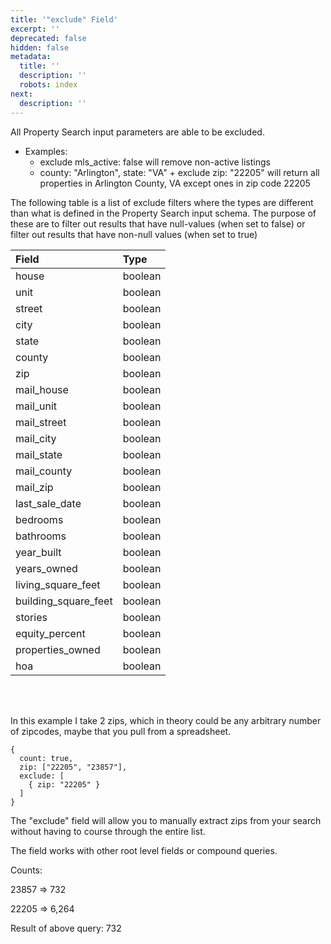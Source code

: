 ```yaml
---
title: '"exclude" Field'
excerpt: ''
deprecated: false
hidden: false
metadata:
  title: ''
  description: ''
  robots: index
next:
  description: ''
---
```

All Property Search input parameters are able to be excluded.

* Examples:
  * exclude mls\_active: false will remove non-active listings
  * county: "Arlington", state: "VA" + exclude zip: "22205" will return all properties in Arlington County, VA except ones in zip code 22205

The following table is a list of exclude filters where the types are different than what is defined in the Property Search input schema. The purpose of these are to filter out results that have null-values (when set to false) or filter out results that have non-null values (when set to true)

| Field                  | Type    |
| :--------------------- | :------ |
| house                  | boolean |
| unit                   | boolean |
| street                 | boolean |
| city                   | boolean |
| state                  | boolean |
| county                 | boolean |
| zip                    | boolean |
| mail\_house            | boolean |
| mail\_unit             | boolean |
| mail\_street           | boolean |
| mail\_city             | boolean |
| mail\_state            | boolean |
| mail\_county           | boolean |
| mail\_zip              | boolean |
| last\_sale\_date       | boolean |
| bedrooms               | boolean |
| bathrooms              | boolean |
| year\_built            | boolean |
| years\_owned           | boolean |
| living\_square\_feet   | boolean |
| building\_square\_feet | boolean |
| stories                | boolean |
| equity\_percent        | boolean |
| properties\_owned      | boolean |
| hoa                    | boolean |

<br />

<br />

In this example I take 2 zips, which in theory could be any arbitrary number of zipcodes, maybe that you pull from a spreadsheet.

```
{
  count: true,
  zip: ["22205", "23857"],
  exclude: [
    { zip: "22205" }
  ]
}
```

The "exclude" field will allow you to manually extract zips from your search without having to course through the entire list.

The field works with other root level fields or compound queries.

Counts:

23857 => 732

22205 => 6,264

Result of above query: 732
